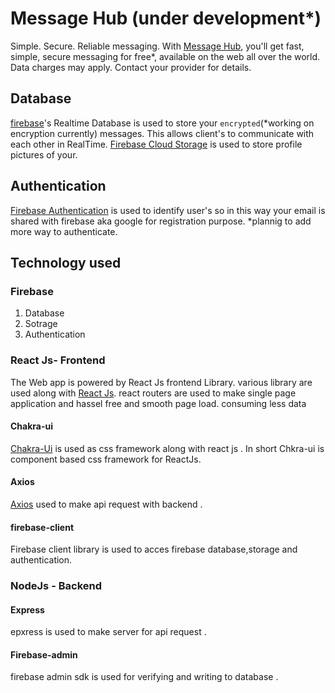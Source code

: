 # Message Hub (under development*)
Simple. Secure.
Reliable messaging.
With [Message Hub](https://secure-message-hub.herokuapp.com/), you'll get fast, simple, secure messaging for free*, available on the web all over the world.
Data charges may apply. Contact your provider for details.

## Database
[firebase](firebase.google.com/)'s Realtime Database is used to store your `encrypted`(*working on encryption currently) messages. This allows client's to communicate with each other in RealTime.
[Firebase Cloud Storage](https://firebase.google.com/products/storage) is used to store profile pictures of your. 

## Authentication
[Firebase Authentication](https://firebase.google.com/products/auth) is used to identify user's so in this way your email  is shared with firebase aka google for registration purpose.
*plannig to add more way to authenticate.

## Technology used
### Firebase 
 1. Database 
 2. Sotrage
 3. Authentication 
 
### React Js- Frontend
The Web app is powered by React Js frontend Library. various library are used along with [React Js](https://reactjs.org/).
react routers are used to make single page application and hassel free and smooth page load. consuming less data 

#### Chakra-ui
[Chakra-Ui](https://chakra-ui.com/) is used as css framework along with react js . In short Chkra-ui is component based css framework for ReactJs.

#### Axios
[Axios](https://www.npmjs.com/package/axios) used to make api request with backend .

#### firebase-client
Firebase client library is used to acces firebase database,storage and authentication. 

### NodeJs - Backend
#### Express
epxress is used to make server for api request . 
#### Firebase-admin 
firebase admin sdk is used for verifying and writing to database .
